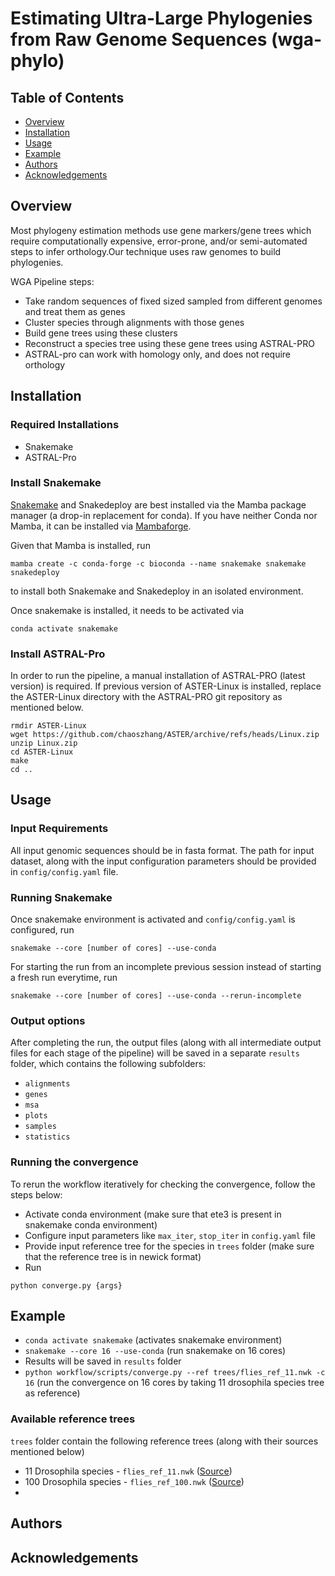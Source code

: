 # Estimating Ultra-Large Phylogenies from Raw Genome Sequences (wga-phylo)

## Table of Contents
- [Overview](#overview)
- [Installation](#installation)
- [Usage](#usage)
- [Example](#example)
- [Authors](#authors)
- [Acknowledgements](#acknowledgements)

## <a name="overview"></a> Overview

Most phylogeny estimation methods use gene markers/gene trees which require computationally expensive, error-prone, and/or semi-automated steps to infer orthology.Our technique uses raw genomes to build phylogenies. <br>

WGA Pipeline steps:
- Take random sequences of fixed sized sampled from different genomes and treat them as genes
- Cluster species through alignments with those genes
- Build gene trees using these clusters
- Reconstruct a species tree using these gene trees using ASTRAL-PRO
- ASTRAL-pro can work with homology only, and does not require orthology

## <a name="installation"></a> Installation

### Required Installations

- Snakemake
- ASTRAL-Pro

### Install Snakemake

[Snakemake](https://snakemake.readthedocs.io/en/stable/getting_started/installation.html) and Snakedeploy are best installed via the Mamba package manager (a drop-in replacement for conda). If you have neither Conda nor Mamba, it can be installed via [Mambaforge](https://github.com/conda-forge/miniforge#mambaforge). 

Given that Mamba is installed, run 

```
mamba create -c conda-forge -c bioconda --name snakemake snakemake snakedeploy
``` 

to install both Snakemake and Snakedeploy in an isolated environment. 

Once snakemake is installed, it needs to be activated via

```
conda activate snakemake
```
### Install ASTRAL-Pro

In order to run the pipeline, a manual installation of ASTRAL-PRO (latest version) is required. If previous version of ASTER-Linux is installed, replace the ASTER-Linux directory with the ASTRAL-PRO git repository as mentioned below. 

```
rmdir ASTER-Linux
wget https://github.com/chaoszhang/ASTER/archive/refs/heads/Linux.zip
unzip Linux.zip
cd ASTER-Linux
make
cd ..
```

## <a name="usage"></a> Usage

### Input Requirements

All input genomic sequences should be in fasta format. The path for input dataset, along with the input configuration parameters should be provided in `config/config.yaml` file.

### Running Snakemake

Once snakemake environment is activated and `config/config.yaml` is configured, run
```
snakemake --core [number of cores] --use-conda
```
For starting the run from an incomplete previous session instead of starting a fresh run everytime, run
```
snakemake --core [number of cores] --use-conda --rerun-incomplete
```
### Output options

After completing the run, the output files (along with all intermediate output files for each stage of the pipeline) will be saved in a separate `results` folder, which contains the following subfolders:

- `alignments`
- `genes`
- `msa`
- `plots`
- `samples`
- `statistics`

### Running the convergence

To rerun the workflow iteratively for checking the convergence, follow the steps below:

- Activate conda environment (make sure that ete3 is present in snakemake conda environment)
- Configure input parameters like `max_iter`, `stop_iter` in `config.yaml` file
- Provide input reference tree for the species in `trees` folder (make sure that the reference tree is in newick format)
- Run
```
python converge.py {args}
```
## <a name="example"></a> Example

- `conda activate snakemake` (activates snakemake environment)
- `snakemake --core 16 --use-conda` (run snakemake on 16 cores)
- Results will be saved in `results` folder
- `python workflow/scripts/converge.py --ref trees/flies_ref_11.nwk -c 16` (run the convergence on 16 cores by taking 11 drosophila species tree as reference)

### Available reference trees

`trees` folder contain the following reference trees (along with their sources mentioned below)

- 11 Drosophila species - `flies_ref_11.nwk` ([Source]())
- 100 Drosophila species - `flies_ref_100.nwk` ([Source]())
- 


## <a name="authors"></a> Authors

## <a name="acknowledgements"></a> Acknowledgements




